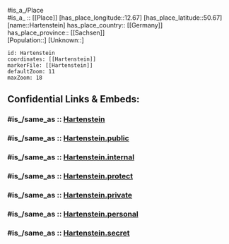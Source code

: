 ﻿---
confidential: public
isDeleted: false
location:
- 50.67
- 12.67
mapmarker: city
mapzoom:
- 7
- 12
SpocWebEntityId: 30777
tags:
- geo/City
type: City
---

#is_a_/Place  
#is_a_ :: [[Place]] 
[has_place_longitude::12.67] 
[has_place_latitude::50.67] 
[name::Hartenstein] 
has_place_country:: [[Germany]]  
has_place_province:: [[Sachsen]]  
[Population::] 
[Unknown::] 


```leaflet
id: Hartenstein
coordinates: [[Hartenstein]] 
markerFile: [[Hartenstein]] 
defaultZoom: 11 
maxZoom: 18
```


## Confidential Links & Embeds: 

### #is_/same_as :: [Hartenstein](/_Standards/Earth/Continent/Europe/Europe~Central/Germany/Germany~East/Sachsen/counties~Sachsen/Zwickau/cities~Zwickau/Hartenstein.md) 

### #is_/same_as :: [Hartenstein.public](/_public/Earth/Continent/Europe/Europe~Central/Germany/Germany~East/Sachsen/counties~Sachsen/Zwickau/cities~Zwickau/Hartenstein.public.md) 

### #is_/same_as :: [Hartenstein.internal](/_internal/Earth/Continent/Europe/Europe~Central/Germany/Germany~East/Sachsen/counties~Sachsen/Zwickau/cities~Zwickau/Hartenstein.internal.md) 

### #is_/same_as :: [Hartenstein.protect](/_protect/Earth/Continent/Europe/Europe~Central/Germany/Germany~East/Sachsen/counties~Sachsen/Zwickau/cities~Zwickau/Hartenstein.protect.md) 

### #is_/same_as :: [Hartenstein.private](/_private/Earth/Continent/Europe/Europe~Central/Germany/Germany~East/Sachsen/counties~Sachsen/Zwickau/cities~Zwickau/Hartenstein.private.md) 

### #is_/same_as :: [Hartenstein.personal](/_personal/Earth/Continent/Europe/Europe~Central/Germany/Germany~East/Sachsen/counties~Sachsen/Zwickau/cities~Zwickau/Hartenstein.personal.md) 

### #is_/same_as :: [Hartenstein.secret](/_secret/Earth/Continent/Europe/Europe~Central/Germany/Germany~East/Sachsen/counties~Sachsen/Zwickau/cities~Zwickau/Hartenstein.secret.md)

